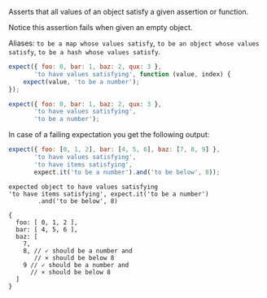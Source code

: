 Asserts that all values of an object satisfy a given assertion or function.

Notice this assertion fails when given an empty object.

Aliases: `to be a map whose values satisfy`,
`to be an object whose values satisfy`, `to be a hash whose values satisfy`.

```javascript
expect({ foo: 0, bar: 1, baz: 2, qux: 3 },
       'to have values satisfying', function (value, index) {
    expect(value, 'to be a number');
});

expect({ foo: 0, bar: 1, baz: 2, qux: 3 },
       'to have values satisfying',
       'to be a number');
```

In case of a failing expectation you get the following output:

```javascript
expect({ foo: [0, 1, 2], bar: [4, 5, 6], baz: [7, 8, 9] },
       'to have values satisfying',
       'to have items satisfying',
       expect.it('to be a number').and('to be below', 8));
```

```output
expected object to have values satisfying
'to have items satisfying', expect.it('to be a number')
        .and('to be below', 8)

{
  foo: [ 0, 1, 2 ],
  bar: [ 4, 5, 6 ],
  baz: [
    7,
    8, // ✓ should be a number and
       // ⨯ should be below 8
    9 // ✓ should be a number and
      // ⨯ should be below 8
  ]
}
```
